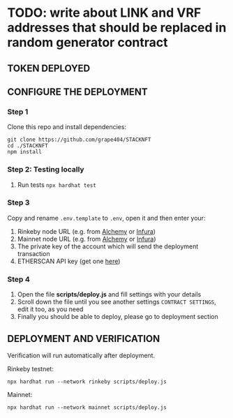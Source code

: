 # TODO: write about LINK and VRF addresses that should be replaced in random generator contract

## TOKEN DEPLOYED

## CONFIGURE THE DEPLOYMENT

### Step 1
Clone this repo and install dependencies:
```
git clone https://github.com/grape404/STACKNFT
cd ./STACKNFT
npm install
```

### Step 2: Testing locally
1. Run tests `npx hardhat test`

### Step 3
Copy and rename `.env.template` to `.env`, open it and then enter your:
1. Rinkeby node URL (e.g. from [Alchemy](https://dashboard.alchemyapi.io/) or [Infura](https://infura.io/dashboard/ethereum))
2. Mainnet node URL (e.g. from [Alchemy](https://dashboard.alchemyapi.io/) or [Infura](https://infura.io/dashboard/ethereum))
3. The private key of the account which will send the deployment transaction
4. ETHERSCAN API key (get one [here](https://etherscan.io/myapikey))

### Step 4
1. Open the file **scripts/deploy.js** and fill settings with your details
2. Scroll down the file until you see another settings `CONTRACT SETTINGS`, edit it too, as you need
3. Finally you should be able to deploy, please go to deployment section

## DEPLOYMENT AND VERIFICATION
Verification will run automatically after deployment.  
  
Rinkeby testnet:
```shell
npx hardhat run --network rinkeby scripts/deploy.js
```
Mainnet:
```shell
npx hardhat run --network mainnet scripts/deploy.js
```